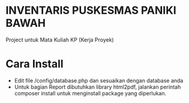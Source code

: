 # INVENTARIS PUSKESMAS PANIKI BAWAH
Project untuk Mata Kuliah KP (Kerja Proyek)

# Cara Install
- Edit file /config/database.php dan sesuaikan dengan database anda
- Untuk bagian Report dibutuhkan library html2pdf, jalankan perintah composer install untuk menginstall package yang diperlukan.
